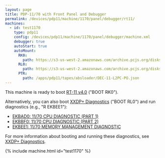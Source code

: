 ```yaml
---
layout: page
title: PDP-11/70 with Front Panel and Debugger
permalink: /devices/pdp11/machine/1170/panel/debugger/rt11/
machines:
  - id: test1170
    type: pdp11
    config: /devices/pdp11/machine/1170/panel/debugger/machine.xml
    debugger: true
    autoStart: true
    autoMount:
      RK0:
        path: https://s3-us-west-2.amazonaws.com/archive.pcjs.org/disks/dec/rk03/RK03-RT11-V40.json
      RL0:
        path: https://s3-us-west-2.amazonaws.com/archive.pcjs.org/disks/dec/rl02k/RL02K-XXDP.json
      PTR:
        path: /apps/pdp11/tapes/absloader/DEC-11-L2PC-PO.json
---
```


This machine is ready to boot [RT-11 v4.0](/disks/dec/rk03/rtl11v4/) ("BOOT RK0").

Alternatively, you can also boot [XXDP+ Diagnostics](/disks/dec/rl02k/xxdp/) ("BOOT RL0") and run
diagnostics (e.g., "R EKBEE1"):

- [EKBAD0: 11/70 CPU DIAGNOSTIC (PART 1)](/disks/dec/rl02k/xxdp/ekbad0/)
- [EKBBF0: 11/70 CPU DIAGNOSTIC (PART 2)](/disks/dec/rl02k/xxdp/ekbbf0/)
- [EKBEE1: 11/70 MEMORY MANAGEMENT DIAGNOSTIC](/disks/dec/rl02k/xxdp/ekbee1/)

For more information about booting and running these diagnostics, see [XXDP+ Diagnostics](/disks/dec/rl02k/xxdp/).

{% include machine.html id="test1170" %}
